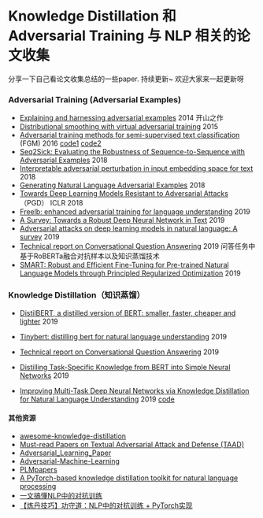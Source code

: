 # Knowledge Distillation 和 Adversarial Training 与 NLP 相关的论文收集
分享一下自己看论文收集总结的一些paper. 持续更新~   欢迎大家来一起更新呀

### Adversarial Training (Adversarial Examples)
- [Explaining and harnessing adversarial examples](https://arxiv.org/pdf/1412.6572.pdf) 2014 开山之作
- [Distributional smoothing with virtual adversarial training](https://arxiv.org/pdf/1507.00677.pdf) 2015
- [Adversarial training methods for semi-supervised text classification](https://arxiv.org/pdf/1605.07725.pdf) (FGM) 2016 [code1](https://github.com/tensorflow/models/tree/master/research/adversarial_text)  [code2](https://github.com/TobiasLee/Text-Classification/blob/master/models/adversarial_abblstm.py)
- [Seq2Sick: Evaluating the Robustness of Sequence-to-Sequence with Adversarial Examples](https://arxiv.org/pdf/1803.01128.pdf)  2018
- [Interpretable adversarial perturbation in input embedding space for text](https://arxiv.org/pdf/1805.02917)  2018
- [Generating Natural Language Adversarial Examples](https://arxiv.org/pdf/1804.07998.pdf)  2018 
- [Towards Deep Learning Models Resistant to Adversarial Attacks](https://arxiv.org/pdf/1706.06083) （PGD） ICLR 2018
- [Freelb: enhanced adversarial training for language understanding](https://arxiv.org/pdf/1909.11764.pdf) 2019
- [A Survey: Towards a Robust Deep Neural Network in Text](https://arxiv.org/pdf/1902.07285/) 2019
-  [Adversarial attacks on deep learning models in natural language: A survey](http://web.science.mq.edu.au/~qsheng/papers/TIST-revisedversion-2019.pdf) 2019
-  [Technical report on Conversational Question Answering](https://arxiv.org/pdf/1909.10772) 2019 问答任务中基于RoBERTa融合对抗样本以及知识蒸馏技术
-  [SMART: Robust and Efficient Fine-Tuning for Pre-trained Natural Language Models through Principled Regularized Optimization](https://arxiv.org/pdf/1911.03437.pdf)  2019

  


### Knowledge Distillation（知识蒸馏）
- [DistilBERT, a distilled version of BERT: smaller, faster, cheaper and lighter](https://arxiv.org/pdf/1910.01108.pdf) 2019

- [Tinybert: distilling bert for natural language understanding](https://arxiv.org/pdf/1909.10351.pdf) 2019

- [Technical report on Conversational Question Answering](https://arxiv.org/pdf/1909.10772) 2019 

- [Distilling Task-Specific Knowledge from BERT into Simple Neural Networks](https://arxiv.org/pdf/1903.12136.pdf) 2019

- [Improving Multi-Task Deep Neural Networks via Knowledge Distillation for Natural Language Understanding](https://arxiv.org/pdf/1904.09482v1.pdf) 2019   [code](https://github.com/namisan/mt-dnn)

  

#### 其他资源

- [awesome-knowledge-distillation](https://github.com/dkozlov/awesome-knowledge-distillation )
- [Must-read Papers on Textual Adversarial Attack and Defense (TAAD)](https://github.com/thunlp/TAADpapers)
- [Adversarial_Learning_Paper](https://github.com/Guo-Yunzhe/Adversarial_Learning_Paper)
- [Adversarial-Machine-Learning](https://github.com/tanjuntao/Adversarial-Machine-Learning)
- [PLMpapers](https://github.com/thunlp/PLMpapers)
- [A PyTorch-based knowledge distillation toolkit for natural language processing](https://github.com/airaria/TextBrewer)
- [一文搞懂NLP中的对抗训练](https://zhuanlan.zhihu.com/p/103593948)
- [【炼丹技巧】功守道：NLP中的对抗训练 + PyTorch实现](https://zhuanlan.zhihu.com/p/91269728)

